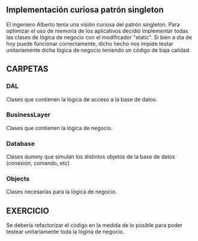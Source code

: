 ## Implementación curiosa patrón singleton

El ingeniero Alberto tenia una visión curiosa del patrón singleton. Para optimizar el uso de memoria de los aplicativos decidió implementar todas las clases de lógica de negocio con el modificador "static". Si bien a dia de hoy puede funcionar correctamente, dicho hecho nos impide testar unitariamente dicha lógica de negocio teniendo un código de baja calidad.

## CARPETAS 

### DAL

Clases que contienen la lógica de acceso a la base de datos.

### BusinessLayer

Clases que contienen la lógica de negocio.

### Database

Clases  dummy que simulan los distintos objetos de la base de datos (conexión, comando, etc)

### Objects

Clases necesarias para la lógica de negocio.


## EXERCICIO

Se debería refactorizar el código en la medida de lo posible para poder testear unitariamente toda la lógina de negocio.


